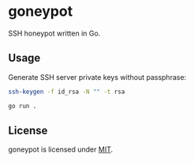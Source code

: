 # goneypot

SSH honeypot written in Go.

## Usage

Generate SSH server private keys without passphrase:

```bash
ssh-keygen -f id_rsa -N "" -t rsa
```

```bash
go run .
```

## License

goneypot is licensed under [MIT](./LICENSE).
